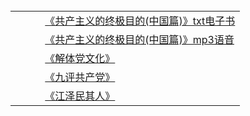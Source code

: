 <table>
        <tr>
          <td>
            <a href="https://raw.githubusercontent.com/osurf/osurf/master/gczydzjmd.zip">《共产主义的终极目的(中国篇)》txt电子书</a>
          </td>
        </tr>
        <tr>
          <td>
            <a href="https://od.lk/f/OTJfNDI2NzA4OF8">《共产主义的终极目的(中国篇)》mp3语音</a>
          </td>
        </tr>
        <tr>
          <td>
            <a href="https://raw.githubusercontent.com/osurf/osurf/master/ebook_jtdwh.zip">《解体党文化》</a>
          </td>
        </tr>
        <tr>
          <td>
            <a href="https://raw.githubusercontent.com/osurf/osurf/master/ebook_9p.zip">《九评共产党》</a>
          </td>
        </tr>
        <tr>
          <td>
            <a href="https://raw.githubusercontent.com/osurf/osurf/master/ebook_jqr.zip">《江泽民其人》</a>
          </td>
        </tr>
      </table>
